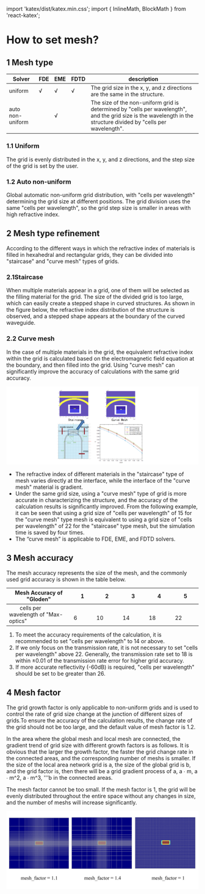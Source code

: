 import 'katex/dist/katex.min.css';
import { InlineMath, BlockMath } from 'react-katex';

# How to set mesh?

## 1 Mesh type



| Solver |FDE|EME|FDTD|description|
|--------|---|---|----|-----------|
|uniform|  √| √ | √ | The grid size in the x, y, and z directions are the same in the structure.| 
|auto non-uniform| |  √ |  |The size of the non-uniform grid is determined by "cells per wavelength", and the grid size is the wavelength in the structure divided by "cells per wavelength".| 


### 1.1 Uniform
The grid is evenly distributed in the x, y, and z directions, and the step size of the grid is set by the user.

### 1.2 Auto non-uniform

<div class="text-justify">
Global automatic non-uniform grid distribution, with "cells per wavelength" determining the grid size at different positions. The grid division uses the same "cells per wavelength", so the grid step size is smaller in areas with high refractive index.
</div>

## 2 Mesh type refinement

<div class="text-justify">
According to the different ways in which the refractive index of materials is filled in hexahedral and rectangular grids, they can be divided into "staircase" and "curve mesh" types of grids.
</div>

### 2.1Staircase 

<div class="text-justify">
When multiple materials appear in a grid, one of them will be selected as the filling material for the grid. The size of the divided grid is too large, which can easily create a stepped shape in curved structures. As shown in the figure below, the refractive index distribution of the structure is observed, and a stepped shape appears at the boundary of the curved waveguide.

</div>

### 2.2 Curve mesh

<div class="text-justify">

In the case of multiple materials in the grid, the equivalent refractive index within the grid is calculated based on the electromagnetic field equation at the boundary, and then filled into the grid. Using "curve mesh" can significantly improve the accuracy of calculations with the same grid accuracy.

![](./img/mesh_type.png)


* The refractive index of different materials in the "staircase" type of mesh varies directly at the interface, while the interface of the "curve mesh" material is gradient.
* Under the same grid size, using a "curve mesh" type of grid is more accurate in characterizing the structure, and the accuracy of the calculation results is significantly improved. From the following example, it can be seen that using a grid size of "cells per wavelength" of 15 for the "curve mesh" type mesh is equivalent to using a grid size of "cells per wavelength" of 22 for the "staircase" type mesh, but the simulation time is saved by four times.
* The “curve mesh” is applicable to FDE, EME, and FDTD solvers.

</div>

## 3 Mesh accuracy


The mesh accuracy represents the size of the mesh, and the commonly used grid accuracy is shown in the table below.

| Mesh Accuracy of "Gloden" |1|2|3|4|5|
|---------------------------|--|--|--|--|--|
|&emsp;&emsp;cells per wavelength of "Max-optics" &emsp;&emsp;&emsp;&emsp;|&emsp;&emsp;6&emsp;&emsp;|&emsp;&emsp;10&emsp;&emsp;|&emsp;&emsp;14&emsp;&emsp;|&emsp;&emsp;18&emsp;&emsp;|&emsp;&emsp;22&emsp;&emsp;|

<div class="text-justify">

1. To meet the accuracy requirements of the calculation, it is recommended to set "cells per wavelength" to 14 or above.
2. If we only focus on the transmission rate, it is not necessary to set "cells per wavelength" above 22. Generally, the transmission rate set to 18 is within ±0.01 of the transmission rate error for higher grid accuracy.
3. If more accurate reflectivity (-60dB) is required, "cells per wavelength" should be set to be greater than 26.

</div>

## 4 Mesh factor

<div class="text-justify">
The grid growth factor is only applicable to non-uniform grids and is used to control the rate of grid size change at the junction of different sizes of grids.To ensure the accuracy of the calculation results, the change rate of the grid should not be too large, and the default value of mesh factor is 1.2.

In the area where the global mesh and local mesh are connected, the gradient trend of grid size with different growth factors is as follows. It is obvious that the larger the growth factor, the faster the grid change rate in the connected areas, and the corresponding number of meshs is smaller. If the size of the local area network grid is a, the size of the global grid is b, and the grid factor is, then there will be a grid gradient process of a, a ∙ m, a ∙ m^2, a ∙ m^3, '''b in the connected areas.

The mesh factor cannot be too small. If the mesh factor is 1, the grid will be evenly distributed throughout the entire space without any changes in size, and the number of meshs will increase significantly.

![](./img/mesh_factor.png)

</div>